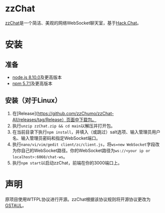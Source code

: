 # zzChat

[zzChat](https://zzchat.eu.org)是一个简洁、美观的网络WebSocket聊天室，基于[Hack.Chat](https://github.com/hack-chat/main)。

# 安装

## 准备

- [node.js 8.10.0](https://nodejs.org/en/download/package-manager/)及更高版本
- [npm 5.7.1](https://nodejs.org/en/download/package-manager/)及更高版本

## 安装（对于Linux）

1. 在[Release](https://github.com/zzChumo/zzChat-All/releases/tag/Release）页面中下载包。
2. 执行`unzip zzChat.zip && cd main`以解压并打开包。
3. 在当前目录下执行`npm install`，并填入（或跳过）salt选项、输入管理员用户名、输入管理员密码和指定WebSocket端口。
8. 执行`nano/vi/vim/gedit client/zc/client.js`，将`ws=new WebSocket`字段改为你自己的WebSocket路径。你的WebSocket路径为`ws://<your ip or localhost>:6060/chat-ws`。
9. 执行`npm start`以启动zzChat，前端在你的3000端口上。

# 声明

原项目使用WTFPL协议进行开源。zzChat根据该协议规则将开源协议更改为[GSTAUL](LICENSE)。
